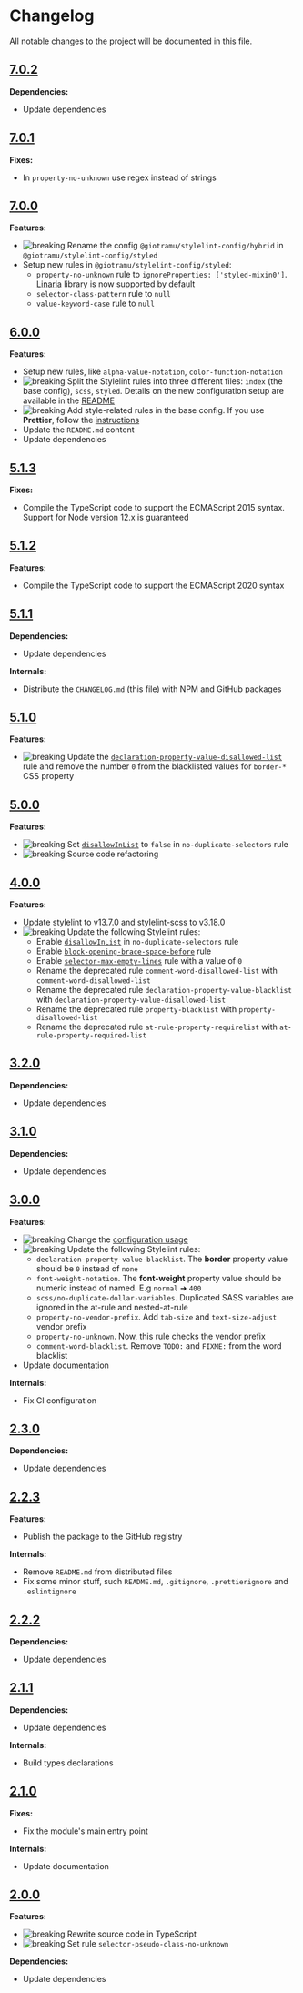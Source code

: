 # Changelog

All notable changes to the project will be documented in this file.

## [7.0.2](https://github.com/giotramu/stylelint-config/releases/tag/7.0.2)

**Dependencies:**

- Update dependencies

## [7.0.1](https://github.com/giotramu/stylelint-config/releases/tag/7.0.1)

**Fixes:**

- In `property-no-unknown` use regex instead of strings

## [7.0.0](https://github.com/giotramu/stylelint-config/releases/tag/7.0.0)

**Features:**

- ![breaking] Rename the config `@giotramu/stylelint-config/hybrid` in `@giotramu/stylelint-config/styled`
- Setup new rules in `@giotramu/stylelint-config/styled`:
  - `property-no-unknown` rule to `ignoreProperties: ['styled-mixin0']`. [Linaria](https://github.com/callstack/linaria) library is now supported by default
  - `selector-class-pattern` rule to `null`
  - `value-keyword-case` rule to `null`

## [6.0.0](https://github.com/giotramu/stylelint-config/releases/tag/6.0.0)

**Features:**

- Setup new rules, like `alpha-value-notation`, `color-function-notation`
- ![breaking] Split the Stylelint rules into three different files: `index` (the base config), `scss`, `styled`. Details on the new configuration setup are available in the [README](https://github.com/giotramu/stylelint-config#configs)
- ![breaking] Add style-related rules in the base config. If you use **Prettier**, follow the [instructions](https://github.com/giotramu/stylelint-config#prettier)
- Update the `README.md` content
- Update dependencies

## [5.1.3](https://github.com/giotramu/stylelint-config/releases/tag/5.1.3)

**Fixes:**

- Compile the TypeScript code to support the ECMAScript 2015 syntax. Support for Node version 12.x is guaranteed

## [5.1.2](https://github.com/giotramu/stylelint-config/releases/tag/5.1.2)

**Features:**

- Compile the TypeScript code to support the ECMAScript 2020 syntax

## [5.1.1](https://github.com/giotramu/stylelint-config/releases/tag/5.1.1)

**Dependencies:**

- Update dependencies

**Internals:**

- Distribute the `CHANGELOG.md` (this file) with NPM and GitHub packages

## [5.1.0](https://github.com/giotramu/stylelint-config/releases/tag/5.1.0)

**Features:**

- ![breaking] Update the [`declaration-property-value-disallowed-list`](https://stylelint.io/user-guide/rules/declaration-property-value-disallowed-list) rule and remove the number `0` from the blacklisted values for `border-*` CSS property

## [5.0.0](https://github.com/giotramu/stylelint-config/releases/tag/5.0.0)

**Features:**

- ![breaking] Set [`disallowInList`](https://stylelint.io/user-guide/rules/no-duplicate-selectors#optional-secondary-options) to `false` in `no-duplicate-selectors` rule
- ![breaking] Source code refactoring

## [4.0.0](https://github.com/giotramu/stylelint-config/releases/tag/4.0.0)

**Features:**

- Update stylelint to v13.7.0 and stylelint-scss to v3.18.0
- ![breaking] Update the following Stylelint rules:
  - Enable [`disallowInList`](https://stylelint.io/user-guide/rules/no-duplicate-selectors#optional-secondary-options) in `no-duplicate-selectors` rule
  - Enable [`block-opening-brace-space-before`](https://stylelint.io/user-guide/rules/block-opening-brace-space-before#block-opening-brace-space-before) rule
  - Enable [`selector-max-empty-lines`](https://stylelint.io/user-guide/rules/selector-max-empty-lines#selector-max-empty-lines) rule with a value of `0`
  - Rename the deprecated rule `comment-word-disallowed-list` with `comment-word-disallowed-list`
  - Rename the deprecated rule `declaration-property-value-blacklist` with `declaration-property-value-disallowed-list`
  - Rename the deprecated rule `property-blacklist` with `property-disallowed-list`
  - Rename the deprecated rule `at-rule-property-requirelist` with `at-rule-property-required-list`

## [3.2.0](https://github.com/giotramu/stylelint-config/releases/tag/3.2.0)

**Dependencies:**

- Update dependencies

## [3.1.0](https://github.com/giotramu/stylelint-config/releases/tag/3.1.0)

**Dependencies:**

- Update dependencies

## [3.0.0](https://github.com/giotramu/stylelint-config/releases/tag/3.0.0)

**Features:**

- ![breaking] Change the [configuration usage](https://github.com/giotramu/stylelint-config#usage)
- ![breaking] Update the following Stylelint rules:
  - `declaration-property-value-blacklist`. The **border** property value should be `0` instead of `none`
  - `font-weight-notation`. The **font-weight** property value should be numeric instead of named. E.g `normal` ➜ `400`
  - `scss/no-duplicate-dollar-variables`. Duplicated SASS variables are ignored in the at-rule and nested-at-rule
  - `property-no-vendor-prefix`. Add `tab-size` and `text-size-adjust` vendor prefix
  - `property-no-unknown`. Now, this rule checks the vendor prefix
  - `comment-word-blacklist`. Remove `TODO:` and `FIXME:` from the word blacklist
- Update documentation

**Internals:**

- Fix CI configuration

## [2.3.0](https://github.com/giotramu/stylelint-config/releases/tag/2.3.0)

**Dependencies:**

- Update dependencies

## [2.2.3](https://github.com/giotramu/stylelint-config/releases/tag/2.2.3)

**Features:**

- Publish the package to the GitHub registry

**Internals:**

- Remove `README.md` from distributed files
- Fix some minor stuff, such `README.md`, `.gitignore`, `.prettierignore` and `.eslintignore`

## [2.2.2](https://github.com/giotramu/stylelint-config/releases/tag/2.2.2)

**Dependencies:**

- Update dependencies

## [2.1.1](https://github.com/giotramu/stylelint-config/releases/tag/2.1.1)

**Dependencies:**

- Update dependencies

**Internals:**

- Build types declarations

## [2.1.0](https://github.com/giotramu/stylelint-config/releases/tag/2.1.0)

**Fixes:**

- Fix the module's main entry point

**Internals:**

- Update documentation

## [2.0.0](https://github.com/giotramu/stylelint-config/releases/tag/2.0.0)

**Features:**

- ![breaking] Rewrite source code in TypeScript
- ![breaking] Set rule `selector-pseudo-class-no-unknown`

**Dependencies:**

- Update dependencies

[breaking]: https://shields.io/badge/-breaking-202d3a?style=flat-square
